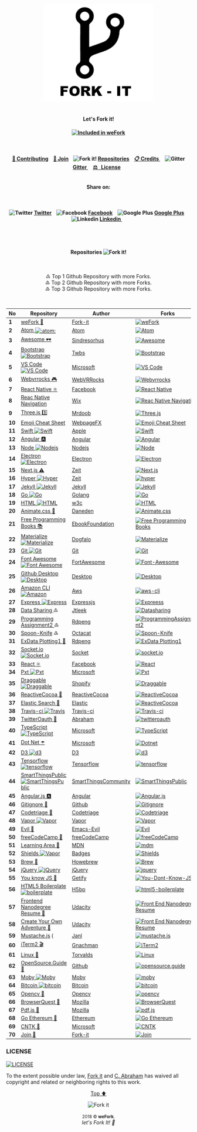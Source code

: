 <p id="top"><p>

<p align="center"><img width="300" src="assets/fork/fork-it.png" alt="Fork it!"><br><br>

<h4 align="center">Let's Fork it!<h4>

<p align="center">
<!-- Start of "INCLUDED ON WeFORK BANDGE" -->
<!-- To add you bandge to your repository, copy the code and paste it on your README file.
	VALUES TO CHANGE
	================
	● Link eg: https://github.com/fork-it/weFork/#1 ← Repository No. Value
	● Bandge Value eg: (...)badge/Included%20on%20weFork%20No.-1-0cd645.svg(...)
								   ↑ Repository No. Value
-->
<a href="https://github.com/fork-it/weFork/#1" target="_blank" title="Included In weFork"><img src="https://img.shields.io/badge/Included%20on%20weFork%20No.-1-0cd645.svg?logo=data%3Aimage%2Fpng%3Bbase64%2CiVBORw0KGgoAAAANSUhEUgAAAA4AAAAOCAYAAAAfSC3RAAAABHNCSVQICAgIfAhkiAAAAAlwSFlzAAAIEwAACBMBMzQ43AAAABl0RVh0U29mdHdhcmUAd3d3Lmlua3NjYXBlLm9yZ5vuPBoAAADgSURBVCiRpdK9LoRRGMTx3xEKsbGIZEWjFIVepd8rUKhp3AEKlUKpkIg7kIhOodyr2EblI9mg0CgoRmOT1%2BbdlWWqk8kzc57%2FyeG%2FStJKcpXkNsnab%2FMTlfMBFvGM00rhcpLzJCdJZvr%2BZCX4hiVM4bHin2H%2Bu%2FQDh4M3HuMODexV%2FCbu8YrZYZxHSS4HvNUkT0k6SVp1jHVFE9jAHHZLKb06xr4aSXbQxibesV1K6VaH6oJtrOMaW%2BiUUj5HrTWd5CZJL8nCKAR%2BMu5jBV1cjBNs4gUPhj37kFXH%2BnJ%2F1hcIFmcbnCr7pAAAAABJRU5ErkJggg%3D%3D" alt="Included in weFork"></a>
<!-- SEE BANDGE EXAMPLE @ https://github.com/fork-it/join -->
<!-- End of "INCLUDED ON WeFORK BANDGE" -->
</p>
	
<h4 align="center">
	<br><br>
	<a href="#contributing">🔁 Contributing</a>&nbsp;&nbsp;&nbsp;
	<a href="#join"> 🤝  Join</a>&nbsp;&nbsp;&nbsp;
	<img src="assets/fork/fork15px.png" alt="Fork it!">
	<a href="#repositories">Repositories</a>&nbsp;&nbsp;&nbsp;
	<a href="credits.md">📋 Credits </a>&nbsp;&nbsp;&nbsp;
	<img src="assets/fork/gitter15px.png" alt="Gitter">
	<a href="https://gitter.im/Fork-it/Lobby"> Gitter </a>&nbsp;&nbsp;&nbsp;
	<a href="LICENSE"> ⚖ &nbsp;&nbsp;License</a>&nbsp;&nbsp;&nbsp;
	<br><br>
</h4>


<h4 align="center">Share on: <h4>
<h4 align="center">
	<br><br>
	<!-- Twitter -->
	<img src="assets/icones/twitter.png" alt="Twitter">
	<a href="https://twitter.com/intent/tweet?text=Get%20your%20repository%20forked%20at%20https://github.com/fork-it/weFork">Twitter</a>&nbsp;&nbsp;&nbsp;
	<!-- Facebook -->
	<img src="assets/icones/facebook.png" alt="Facebook">
	<a href="https://www.facebook.com/sharer/sharer.php?s=100&p%5Burl%5D=https://github.com/fork-it/weFork"> Facebook</a>&nbsp;&nbsp;&nbsp;
	<!-- Google Plus -->
	<img src="assets/icones/google-plus.png" alt="Google Plus">
	<a href="https://plus.google.com/share?url=https://github.com/fork-it/weFork">Google Plus</a>&nbsp;&nbsp;&nbsp;
	<!-- Linkedin -->
	<img src="assets/icones/linkedin.png" alt="Linkedin">
	<a href="https://www.linkedin.com/sharing/share-offsite?mini=true&url=https://github.com/fork-it/weFork&title=Get%20your%20repository%20forked&summary=&source="> Linkedin </a>&nbsp;&nbsp;&nbsp;
	<br><br>
</h4>

<br><h4 id="repositories" align="center">Repositories <img src="assets/fork/fork15px.png" alt="Fork it!"></h4><br>

<p align="center">
	♳  Top 1 Github Repository with more Forks.<br>
	♴  Top 2 Github Repository with more Forks.<br>
	♵  Top 3 Github Repository with more Forks.<br>
</p><br>


<table>
<thead>
<tr>
<th>No</th>
<th>Repository</th>
<th>Author</th>
<th>Forks</th>
</tr>
</thead>
<tbody>
<tr>
<td><b id="user-content-1">1</b></td>
<td><a href="https://github.com/fork-it/weFork">weFork <g-emoji alias="repeat" fallback-src="https://assets-cdn.github.com/images/icons/emoji/unicode/1f501.png" ios-version="6.0">🔁</g-emoji> </a></td>
<td><a href="https://github.com/fork-it/weFork">Fork-it</a></td>
<td><a href="https://github.com/fork-it/weFork/fork"><img src="https://camo.githubusercontent.com/30a7a69196e406ebf2366827f39deb5260d024b3/68747470733a2f2f696d672e736869656c64732e696f2f6769746875622f666f726b732f666f726b2d69742f7765466f726b2e7376673f7374796c653d736f6369616c266c6162656c3d466f726b" alt="weFork" data-canonical-src="https://img.shields.io/github/forks/fork-it/weFork.svg?style=social&amp;label=Fork" style="max-width:100%;"></a></td>
</tr>
<tr>
<td><b id="user-content-2">2</b></td>
<td><a href="https://github.com/fork-it/atom">Atom <img class="emoji" title=":atom:" alt=":atom:" src="https://assets-cdn.github.com/images/icons/emoji/atom.png" height="20" width="20" align="absmiddle"></a></td>
<td><a href="https://github.com/atom/atom">Atom</a></td>
<td><a href="https://github.com/atom/atom/fork"><img src="https://camo.githubusercontent.com/3ffbe261afaea4ced78179e7d76a675b680069e4/68747470733a2f2f696d672e736869656c64732e696f2f6769746875622f666f726b732f61746f6d2f61746f6d2e7376673f7374796c653d736f6369616c266c6162656c3d466f726b" alt="Atom" data-canonical-src="https://img.shields.io/github/forks/atom/atom.svg?style=social&amp;label=Fork" style="max-width:100%;"></a></td>
</tr>
<tr>
<td><b id="user-content-3">3</b></td>
<td><a href="https://github.com/fork-it/awesome">Awesome <g-emoji alias="dark_sunglasses" fallback-src="https://assets-cdn.github.com/images/icons/emoji/unicode/1f576.png" ios-version="9.1">🕶</g-emoji></a></td>
<td><a href="https://github.com/sindresorhus/awesome">Sindresorhus</a></td>
<td><a href="https://github.com/sindresorhus/awesome/fork"><img src="https://camo.githubusercontent.com/2665fe5ca52d8bae494f95e17db15ff6d9433323/68747470733a2f2f696d672e736869656c64732e696f2f6769746875622f666f726b732f73696e647265736f726875732f617765736f6d652e7376673f7374796c653d736f6369616c266c6162656c3d466f726b" alt="Awesome" data-canonical-src="https://img.shields.io/github/forks/sindresorhus/awesome.svg?style=social&amp;label=Fork" style="max-width:100%;"></a></td>
</tr>
<tr>
<td><b id="user-content-4">4</b></td>
<td><a href="https://github.com/fork-it/bootstrap">Bootstrap <img src="/assets/icones/bootstrap.png" alt="Bootstrap" style="max-width:100%;"></a></td>
<td><a href="https://github.com/twbs/bootstrap">Twbs</a></td>
<td><a href="https://github.com/twbs/bootstrap/fork"><img src="https://camo.githubusercontent.com/3530fb50822907acc525b7ce323084a8c857ce16/68747470733a2f2f696d672e736869656c64732e696f2f6769746875622f666f726b732f747762732f626f6f7473747261702e7376673f7374796c653d736f6369616c266c6162656c3d466f726b" alt="Bootstrap" data-canonical-src="https://img.shields.io/github/forks/twbs/bootstrap.svg?style=social&amp;label=Fork" style="max-width:100%;"></a></td>
</tr>
<tr>
<td><b id="user-content-5">5</b></td>
<td><a href="https://github.com/fork-it/vscode">VS Code <img src="/assets/icones/visual-studio.png" alt="VS Code" style="max-width:100%;"></a></td>
<td><a href="https://github.com/Microsoft/vscode">Microsoft</a></td>
<td><a href="https://github.com/Microsoft/vscode/fork"><img src="https://camo.githubusercontent.com/074a4cea2df3e1097192b1e9ebb86ced0633a496/68747470733a2f2f696d672e736869656c64732e696f2f6769746875622f666f726b732f4d6963726f736f66742f7673636f64652e7376673f7374796c653d736f6369616c266c6162656c3d466f726b" alt="VS Code" data-canonical-src="https://img.shields.io/github/forks/Microsoft/vscode.svg?style=social&amp;label=Fork" style="max-width:100%;"></a></td>
</tr>
<tr>
<td><b id="user-content-6">6</b></td>
<td><a href="https://github.com/fork-it/webbrrocks">Webvrrocks <g-emoji alias="video_game" fallback-src="https://assets-cdn.github.com/images/icons/emoji/unicode/1f3ae.png" ios-version="6.0">🎮</g-emoji></a></td>
<td><a href="https://github.com/WebVRRocks/webvrrocks">WebVRRocks</a></td>
<td><a href="https://github.com/WebVRRocks/webvrrocks"><img src="https://camo.githubusercontent.com/e0031cc9afde26b0ccefcc16f3be325a9d3d5dac/68747470733a2f2f696d672e736869656c64732e696f2f6769746875622f666f726b732f5765625652526f636b732f7765627672726f636b732e7376673f7374796c653d736f6369616c266c6162656c3d466f726b" alt="Webvrrocks" data-canonical-src="https://img.shields.io/github/forks/WebVRRocks/webvrrocks.svg?style=social&amp;label=Fork" style="max-width:100%;"></a></td>
</tr>
<tr>
<td><b id="user-content-7">7</b></td>
<td><a href="https://github.com/fork-it/react-native">React Native <g-emoji alias="atom_symbol" fallback-src="https://assets-cdn.github.com/images/icons/emoji/unicode/269b.png" ios-version="9.1">⚛️</g-emoji></a></td>
<td><a href="https://github.com/facebook/react-native">Facebook</a></td>
<td><a href="https://github.com/facebook/react-native/fork"><img src="https://camo.githubusercontent.com/e93d2fe4979902e850c70fdcdedec813051ad893/68747470733a2f2f696d672e736869656c64732e696f2f6769746875622f666f726b732f66616365626f6f6b2f72656163742d6e61746976652e7376673f7374796c653d736f6369616c266c6162656c3d466f726b" alt="React Native" data-canonical-src="https://img.shields.io/github/forks/facebook/react-native.svg?style=social&amp;label=Fork" style="max-width:100%;"></a></td>
</tr>
<tr>
<td><b id="user-content-8">8</b></td>
<td><a href="https://github.com/fork-it/react-native-navigation">Reac Native Navigation</a></td>
<td><a href="https://github.com/wix/react-native-navigation">Wix</a></td>
<td><a href="https://github.com/wix/react-native-navigation/fork"><img src="https://camo.githubusercontent.com/eb49850826d7d8ae3f35af6dcc3359fb5167a7da/68747470733a2f2f696d672e736869656c64732e696f2f6769746875622f666f726b732f7769782f72656163742d6e61746976652d6e617669676174696f6e2e7376673f7374796c653d736f6369616c266c6162656c3d466f726b" alt="Reac Native Navigation" data-canonical-src="https://img.shields.io/github/forks/wix/react-native-navigation.svg?style=social&amp;label=Fork" style="max-width:100%;"></a></td>
</tr>
<tr>
<td><b id="user-content-9">9</b></td>
<td><a href="https://github.com/fork-it/three.js">Three.js <g-emoji alias="three" fallback-src="https://assets-cdn.github.com/images/icons/emoji/unicode/0033-20e3.png" ios-version="6.0">3️⃣</g-emoji></a></td>
<td><a href="https://github.com/mrdoob/three.js">Mrdoob</a></td>
<td><a href="https://github.com/mrdoob/three.js/fork"><img src="https://camo.githubusercontent.com/78522a2fa85e1e76014f5c3b6d23676ab6aa866f/68747470733a2f2f696d672e736869656c64732e696f2f6769746875622f666f726b732f6d72646f6f622f74687265652e6a732e7376673f7374796c653d736f6369616c266c6162656c3d466f726b" alt="Three.js" data-canonical-src="https://img.shields.io/github/forks/mrdoob/three.js.svg?style=social&amp;label=Fork" style="max-width:100%;"></a></td>
</tr>
<tr>
<td><b id="user-content-10">10</b></td>
<td><a href="https://github.com/fork-it/emoji-cheat-sheet.com">Emoji Cheat Sheet</a></td>
<td><a href="https://github.com/WebpageFX/emoji-cheat-sheet.com">WebpageFX</a></td>
<td><a href="https://github.com/WebpageFX/emoji-cheat-sheet.com/fork"><img src="https://camo.githubusercontent.com/9f31aa6868c3ec9468aa90b30cd1cfbb9d37c684/68747470733a2f2f696d672e736869656c64732e696f2f6769746875622f666f726b732f5765627061676546582f656d6f6a692d63686561742d73686565742e636f6d2e7376673f7374796c653d736f6369616c266c6162656c3d466f726b" alt="Emoji Cheat Sheet" data-canonical-src="https://img.shields.io/github/forks/WebpageFX/emoji-cheat-sheet.com.svg?style=social&amp;label=Fork" style="max-width:100%;"></a></td>
</tr>
<tr>
<td><b id="user-content-11">11</b></td>
<td><a href="https://github.com/fork-it/swift">Swift <img src="/assets/icones/swift.png" alt="Swift" style="max-width:100%;"></a></td>
<td><a href="https://github.com/apple/swift">Apple</a></td>
<td><a href="https://github.com/apple/swift/fork"><img src="https://camo.githubusercontent.com/ce663af9dbf0dea432871b8548ec4061ff39821c/68747470733a2f2f696d672e736869656c64732e696f2f6769746875622f666f726b732f6170706c652f73776966742e7376673f7374796c653d736f6369616c266c6162656c3d466f726b" alt="Swift" data-canonical-src="https://img.shields.io/github/forks/apple/swift.svg?style=social&amp;label=Fork" style="max-width:100%;"></a></td>
</tr>
<tr>
<td><b id="user-content-12">12</b></td>
<td><a href="https://github.com/fork-it/Angular">Angular <g-emoji alias="a" fallback-src="https://assets-cdn.github.com/images/icons/emoji/unicode/1f170.png" ios-version="6.0">🅰️</g-emoji></a></td>
<td><a href="https://github.com/Angular/Angular">Angular</a></td>
<td><a href="https://github.com/Angular/Angular/fork"><img src="https://camo.githubusercontent.com/fbd66c2115e1b1e3e77f1227b74530fe45dc040d/68747470733a2f2f696d672e736869656c64732e696f2f6769746875622f666f726b732f416e67756c61722f416e67756c61722e7376673f7374796c653d736f6369616c266c6162656c3d466f726b" alt="Angular" data-canonical-src="https://img.shields.io/github/forks/Angular/Angular.svg?style=social&amp;label=Fork" style="max-width:100%;"></a></td>
</tr>
<tr>
<td><b id="user-content-13">13</b></td>
<td><a href="https://github.com/fork-it/Node">Node <img src="/assets/icones/nodejs.png" alt="Nodejs" style="max-width:100%;"></a></td>
<td><a href="https://github.com/Nodejs/Node">Nodejs</a></td>
<td><a href="https://github.com/Nodejs/Node/fork"><img src="https://camo.githubusercontent.com/2453510546fe331db5d7487d02fe78220192daf2/68747470733a2f2f696d672e736869656c64732e696f2f6769746875622f666f726b732f4e6f64656a732f4e6f64652e7376673f7374796c653d736f6369616c266c6162656c3d466f726b" alt="Node" data-canonical-src="https://img.shields.io/github/forks/Nodejs/Node.svg?style=social&amp;label=Fork" style="max-width:100%;"></a></td>
</tr>
<tr>
<td><b id="user-content-14">14</b></td>
<td><a href="https://github.com/fork-it/Electron">Electron <img src="/assets/icones/electron.png" alt="Electron" style="max-width:100%;"></a></td>
<td><a href="https://github.com/Electron/Electron">Electron</a></td>
<td><a href="https://github.com/Electron/Electron/fork"><img src="https://camo.githubusercontent.com/c6917a61d4be0b6827558c05e3e25e2f18f8a192/68747470733a2f2f696d672e736869656c64732e696f2f6769746875622f666f726b732f456c656374726f6e2f456c656374726f6e2e7376673f7374796c653d736f6369616c266c6162656c3d466f726b" alt="Electron" data-canonical-src="https://img.shields.io/github/forks/Electron/Electron.svg?style=social&amp;label=Fork" style="max-width:100%;"></a></td>
</tr>
<tr>
<td><b id="user-content-15">15</b></td>
<td><a href="https://github.com/fork-it/Next.js">Next.js <g-emoji alias="warning" fallback-src="https://assets-cdn.github.com/images/icons/emoji/unicode/26a0.png" ios-version="6.0">⚠️</g-emoji></a></td>
<td><a href="https://github.com/zeit/next.js">Zeit</a></td>
<td><a href="https://github.com/zeit/next.js/fork"><img src="https://camo.githubusercontent.com/4aeab6fba21e5f7beebd97f8f41917489a66bc0d/68747470733a2f2f696d672e736869656c64732e696f2f6769746875622f666f726b732f7a6569742f6e6578742e6a732e7376673f7374796c653d736f6369616c266c6162656c3d466f726b" alt="Next.js" data-canonical-src="https://img.shields.io/github/forks/zeit/next.js.svg?style=social&amp;label=Fork" style="max-width:100%;"></a></td>
</tr>
<tr>
<td><b id="user-content-16">16</b></td>
<td><a href="https://github.com/fork-it/Hyper">Hyper <img src="/assets/icones/hyper.png" alt="Hyper" style="max-width:100%;"></a></td>
<td><a href="https://github.com/zeit/hyper">Zeit</a></td>
<td><a href="https://github.com/zeit/hyper/fork"><img src="https://camo.githubusercontent.com/48d2b332580fc94ba5456b2d79d3deeb4fc4f633/68747470733a2f2f696d672e736869656c64732e696f2f6769746875622f666f726b732f7a6569742f68797065722e7376673f7374796c653d736f6369616c266c6162656c3d466f726b" alt="hyper" data-canonical-src="https://img.shields.io/github/forks/zeit/hyper.svg?style=social&amp;label=Fork" style="max-width:100%;"></a></td>
</tr>
<tr>
<td><b id="user-content-17">17</b></td>
<td><a href="https://github.com/fork-it/Jekyll">Jekyll <img src="/assets/icones/jekyll.png" alt="Jekyll" style="max-width:100%;"></a></td>
<td><a href="https://github.com/Jekyll/Jekyll">Jekyll</a></td>
<td><a href="https://github.com/Jekyll/Jekyll/fork"><img src="https://camo.githubusercontent.com/d0585a4ac036681242829761a50038cd9869980e/68747470733a2f2f696d672e736869656c64732e696f2f6769746875622f666f726b732f4a656b796c6c2f4a656b796c6c2e7376673f7374796c653d736f6369616c266c6162656c3d466f726b" alt="Jekyll" data-canonical-src="https://img.shields.io/github/forks/Jekyll/Jekyll.svg?style=social&amp;label=Fork" style="max-width:100%;"></a></td>
</tr>
<tr>
<td><b id="user-content-18">18</b></td>
<td><a href="https://github.com/fork-it/go">Go <img src="/assets/icones/go.png" alt="Go" style="max-width:100%;"></a></td>
<td><a href="https://github.com/golang/go">Golang</a></td>
<td><a href="https://github.com/golang/go/fork"><img src="https://camo.githubusercontent.com/6d72d1c8243339b245e84b11e493f12b5cafa3a6/68747470733a2f2f696d672e736869656c64732e696f2f6769746875622f666f726b732f676f6c616e672f676f2e7376673f7374796c653d736f6369616c266c6162656c3d466f726b" alt="Go" data-canonical-src="https://img.shields.io/github/forks/golang/go.svg?style=social&amp;label=Fork" style="max-width:100%;"></a></td>
</tr>
<tr>
<td><b id="user-content-19">19</b></td>
<td><a href="https://github.com/fork-it/html">HTML <img src="/assets/icones/html5.png" alt="HTML" style="max-width:100%;"></a></td>
<td><a href="https://github.com/w3c/html">w3c</a></td>
<td><a href="https://github.com/w3c/html/fork"><img src="https://camo.githubusercontent.com/4f20e9eeb88ff9db4c56f464e5ba8650cc9259e1/68747470733a2f2f696d672e736869656c64732e696f2f6769746875622f666f726b732f7733632f68746d6c2e7376673f7374796c653d736f6369616c266c6162656c3d466f726b" alt="HTML" data-canonical-src="https://img.shields.io/github/forks/w3c/html.svg?style=social&amp;label=Fork" style="max-width:100%;"></a></td>
</tr>
<tr>
<td><b id="user-content-20">20</b></td>
<td><a href="https://github.com/fork-it/Animate.css">Animate.css <g-emoji alias="popcorn" fallback-src="https://assets-cdn.github.com/images/icons/emoji/unicode/1f37f.png" ios-version="9.1">🍿</g-emoji></a></td>
<td><a href="https://github.com/daneden/animate.css">Daneden</a></td>
<td><a href="https://github.com/daneden/animate.css/fork"><img src="https://camo.githubusercontent.com/4451bba736cc002b0c69b7a8c9d2e60d128baa71/68747470733a2f2f696d672e736869656c64732e696f2f6769746875622f666f726b732f64616e6564656e2f616e696d6174652e6373732e7376673f7374796c653d736f6369616c266c6162656c3d466f726b" alt="Animate.css" data-canonical-src="https://img.shields.io/github/forks/daneden/animate.css.svg?style=social&amp;label=Fork" style="max-width:100%;"></a></td>
</tr>
<tr>
<td><b id="user-content-21">21</b></td>
<td><a href="https://github.com/fork-it/free-programming-books">Free Programming Books <g-emoji alias="books" fallback-src="https://assets-cdn.github.com/images/icons/emoji/unicode/1f4da.png" ios-version="6.0">📚</g-emoji></a></td>
<td><a href="https://github.com/EbookFoundation/free-programming-books">EbookFoundation</a></td>
<td><a href="https://github.com/EbookFoundation/free-programming-books/fork"><img src="https://camo.githubusercontent.com/6f00d9e450355ec921c7ab3d6ed0e03c354b4f2e/68747470733a2f2f696d672e736869656c64732e696f2f6769746875622f666f726b732f45626f6f6b466f756e646174696f6e2f667265652d70726f6772616d6d696e672d626f6f6b732e7376673f7374796c653d736f6369616c266c6162656c3d466f726b" alt="Free Programming Books" data-canonical-src="https://img.shields.io/github/forks/EbookFoundation/free-programming-books.svg?style=social&amp;label=Fork" style="max-width:100%;"></a></td>
</tr>
<tr>
<td><b id="user-content-22">22</b></td>
<td><a href="https://github.com/fork-it/Materialize">Materialize <img src="/assets/icones/materialize.png" alt="Materialize" style="max-width:100%;"></a></td>
<td><a href="https://github.com/Dogfalo/materialize">Dogfalo</a></td>
<td><a href="https://github.com/Dogfalo/materialize/fork"><img src="https://camo.githubusercontent.com/b5a5c1a1aaaa0d4f49ae7332d0a1d40b58b35b9d/68747470733a2f2f696d672e736869656c64732e696f2f6769746875622f666f726b732f446f6766616c6f2f6d6174657269616c697a652e7376673f7374796c653d736f6369616c266c6162656c3d466f726b" alt="Materialize" data-canonical-src="https://img.shields.io/github/forks/Dogfalo/materialize.svg?style=social&amp;label=Fork" style="max-width:100%;"></a></td>
</tr>
<tr>
<td><b id="user-content-23">23</b></td>
<td><a href="https://github.com/fork-it/git">Git <img src="/assets/icones/git.png" alt="Git" style="max-width:100%;"></a></td>
<td><a href="https://github.com/git/git">Git</a></td>
<td><a href="https://github.com/git/git/fork"><img src="https://camo.githubusercontent.com/b312e84ad6cde6e1f5ac3eacbd5bb990c18ee0a9/68747470733a2f2f696d672e736869656c64732e696f2f6769746875622f666f726b732f6769742f6769742e7376673f7374796c653d736f6369616c266c6162656c3d466f726b" alt="Git" data-canonical-src="https://img.shields.io/github/forks/git/git.svg?style=social&amp;label=Fork" style="max-width:100%;"></a></td>
</tr>
<tr>
<td><b id="user-content-24">24</b></td>
<td><a href="https://github.com/fork-it/Font-Awesome">Font Awesome <img src="/assets/icones/font-awesome.png" alt="Font Awesome" style="max-width:100%;"></a></td>
<td><a href="https://github.com/FortAwesome/Font-Awesome">FortAwesome</a></td>
<td><a href="https://github.com/FortAwesome/Font-Awesome/fork"><img src="https://camo.githubusercontent.com/cc5ecc48bf459b7677dd209ca498580aaa6fbc86/68747470733a2f2f696d672e736869656c64732e696f2f6769746875622f666f726b732f466f7274417765736f6d652f466f6e742d417765736f6d652e7376673f7374796c653d736f6369616c266c6162656c3d466f726b" alt="Font-Awesome" data-canonical-src="https://img.shields.io/github/forks/FortAwesome/Font-Awesome.svg?style=social&amp;label=Fork" style="max-width:100%;"></a></td>
</tr>
<tr>
<td><b id="user-content-25">25</b></td>
<td><a href="https://github.com/fork-it/Desktop">Github Desktop <img src="/assets/icones/github-desktop.png" alt="Desktop" style="max-width:100%;"></a></td>
<td><a href="https://github.com/Desktop/Desktop">Desktop</a></td>
<td><a href="https://github.com/Desktop/Desktop/fork"><img src="https://camo.githubusercontent.com/748dff8e76066eaeb5c0bc40960e44a033bc4c5b/68747470733a2f2f696d672e736869656c64732e696f2f6769746875622f666f726b732f4465736b746f702f4465736b746f702e7376673f7374796c653d736f6369616c266c6162656c3d466f726b" alt="Desktop" data-canonical-src="https://img.shields.io/github/forks/Desktop/Desktop.svg?style=social&amp;label=Fork" style="max-width:100%;"></a></td>
</tr>
<tr>
<td><b id="user-content-26">26</b></td>
<td><a href="https://github.com/fork-it/aws-cli">Amazon CLI <img src="/assets/icones/amazon.png" alt="Amazon" style="max-width:100%;"></a></td>
<td><a href="https://github.com/aws/aws-cli">Aws</a></td>
<td><a href="https://github.com/Desktop/Desktop/fork"><img src="https://camo.githubusercontent.com/dd68269ea27d7337006a0f943a99910addfc0432/68747470733a2f2f696d672e736869656c64732e696f2f6769746875622f666f726b732f6177732f6177732d636c692e7376673f7374796c653d736f6369616c266c6162656c3d466f726b" alt="aws-cli" data-canonical-src="https://img.shields.io/github/forks/aws/aws-cli.svg?style=social&amp;label=Fork" style="max-width:100%;"></a></td>
</tr>
<tr>
<td><b id="user-content-27">27</b></td>
<td><a href="https://github.com/fork-it/express">Express <img src="/assets/icones/express.png" alt="Express" style="max-width:100%;"> </a></td>
<td><a href="https://github.com/expressjs/express">Expressjs</a></td>
<td><a href="https://github.com/expressjs/express/fork"><img src="https://camo.githubusercontent.com/4563de6bad0fa5eb559f235a2ce88830d625dda4/68747470733a2f2f696d672e736869656c64732e696f2f6769746875622f666f726b732f657870726573736a732f657870726573732e7376673f7374796c653d736f6369616c266c6162656c3d466f726b" alt="Expreess" data-canonical-src="https://img.shields.io/github/forks/expressjs/express.svg?style=social&amp;label=Fork" style="max-width:100%;"></a></td>
</tr>
<tr>
<td><b id="user-content-28">28</b></td>
<td><a href="https://github.com/fork-it/datasharing">Data Sharing </a> ♳</td>
<td><a href="https://github.com/jtleek/datasharing">Jtleek</a></td>
<td><a href="https://github.com/jtleek/datasharing/fork"><img src="https://camo.githubusercontent.com/6eaf19615e3ecf703139baad36880079fe961c94/68747470733a2f2f696d672e736869656c64732e696f2f6769746875622f666f726b732f6a746c65656b2f6461746173686172696e672e7376673f7374796c653d736f6369616c266c6162656c3d466f726b" alt="Datasharing" data-canonical-src="https://img.shields.io/github/forks/jtleek/datasharing.svg?style=social&amp;label=Fork" style="max-width:100%;"></a></td>
</tr>
<tr>
<td><b id="user-content-29">29</b></td>
<td><a href="https://github.com/fork-it/programmingassignment2">Programming Assignment2 </a> ♴</td>
<td><a href="https://github.com/rdpeng/ProgrammingAssignment2">Rdpeng</a></td>
<td><a href="https://github.com/rdpeng/ProgrammingAssignment2/fork"><img src="https://camo.githubusercontent.com/a9f4fcbf2221fabdd74d45191d9ba1bf9a9ea3d6/68747470733a2f2f696d672e736869656c64732e696f2f6769746875622f666f726b732f726470656e672f50726f6772616d6d696e6741737369676e6d656e74322e7376673f7374796c653d736f6369616c266c6162656c3d466f726b" alt="ProgrammingAssignment2" data-canonical-src="https://img.shields.io/github/forks/rdpeng/ProgrammingAssignment2.svg?style=social&amp;label=Fork" style="max-width:100%;"></a></td>
</tr>
<tr>
<td><b id="user-content-30">30</b></td>
<td><a href="https://github.com/fork-it/Spoon-Knife">Spoon-Knife</a> ♵</td>
<td><a href="https://github.com/octocat/Spoon-Knife">Octacat</a></td>
<td><a href="https://github.com/octocat/Spoon-Knife/fork"><img src="https://camo.githubusercontent.com/66dc7c54c9f377aa36a034498c7732bcdde3fa50/68747470733a2f2f696d672e736869656c64732e696f2f6769746875622f666f726b732f6f63746f6361742f53706f6f6e2d4b6e6966652e7376673f7374796c653d736f6369616c266c6162656c3d466f726b" alt="Spoon-Knife" data-canonical-src="https://img.shields.io/github/forks/octocat/Spoon-Knife.svg?style=social&amp;label=Fork" style="max-width:100%;"></a></td>
</tr>
<tr>
<td><b id="user-content-31">31</b></td>
<td><a href="https://github.com/fork-it/ExData_Plotting1">ExData Plotting1 <g-emoji alias="ice_hockey" fallback-src="https://assets-cdn.github.com/images/icons/emoji/unicode/1f3d2.png" ios-version="9.1">🏒</g-emoji></a></td>
<td><a href="https://github.com/rdpeng/ExData_Plotting1">Rdpeng</a></td>
<td><a href="https://github.com/rdpeng/ExData_Plotting1/fork"><img src="https://camo.githubusercontent.com/76dd25d4527f17f0f15f0b98c5e6873fc012f2aa/68747470733a2f2f696d672e736869656c64732e696f2f6769746875622f666f726b732f726470656e672f4578446174615f506c6f7474696e67312e7376673f7374796c653d736f6369616c266c6162656c3d466f726b" alt="ExData Plotting1" data-canonical-src="https://img.shields.io/github/forks/rdpeng/ExData_Plotting1.svg?style=social&amp;label=Fork" style="max-width:100%;"></a></td>
</tr>
<tr>
<td><b id="user-content-32">32</b></td>
<td><a href="https://github.com/fork-it/socket.io">Socket.io <img src="/assets/icones/socket-io.png" alt="Socket.io" style="max-width:100%;"></a></td>
<td><a href="https://github.com/socketio/socket.io">Socket</a></td>
<td><a href="https://github.com/socketio/socket.io/fork"><img src="https://camo.githubusercontent.com/bebc279479ecf98f0e46377827939620b6e73739/68747470733a2f2f696d672e736869656c64732e696f2f6769746875622f666f726b732f736f636b6574696f2f736f636b65742e696f2e7376673f7374796c653d736f6369616c266c6162656c3d466f726b" alt="socket.io" data-canonical-src="https://img.shields.io/github/forks/socketio/socket.io.svg?style=social&amp;label=Fork" style="max-width:100%;"></a></td>
</tr>
<tr>
<td><b id="user-content-33">33</b></td>
<td><a href="https://github.com/fork-it/react">React <g-emoji alias="atom_symbol" fallback-src="https://assets-cdn.github.com/images/icons/emoji/unicode/269b.png" ios-version="9.1">⚛️</g-emoji></a></td>
<td><a href="https://github.com/facebook/react">Facebook</a></td>
<td><a href="https://github.com/facebook/react/fork"><img src="https://camo.githubusercontent.com/4a03b496ffee49eba1664898a3652ee2dcb29d9c/68747470733a2f2f696d672e736869656c64732e696f2f6769746875622f666f726b732f66616365626f6f6b2f72656163742e7376673f7374796c653d736f6369616c266c6162656c3d466f726b" alt="React" data-canonical-src="https://img.shields.io/github/forks/facebook/react.svg?style=social&amp;label=Fork" style="max-width:100%;"></a></td>
</tr>
<tr>
<td><b id="user-content-34">34</b></td>
<td><a href="https://github.com/fork-it/Pxt">Pxt <img src="/assets/icones/pxt.png" alt="Pxt" style="max-width:100%;"></a></td>
<td><a href="https://github.com/Microsoft/pxt">Microsoft</a></td>
<td><a href="https://github.com/Microsoft/pxt/fork"><img src="https://camo.githubusercontent.com/f58863a2f19858ade9219e24bd1d7d1e401977f9/68747470733a2f2f696d672e736869656c64732e696f2f6769746875622f666f726b732f4d6963726f736f66742f7078742e7376673f7374796c653d736f6369616c266c6162656c3d466f726b" alt="Pxt" data-canonical-src="https://img.shields.io/github/forks/Microsoft/pxt.svg?style=social&amp;label=Fork" style="max-width:100%;"></a></td>
</tr>
<tr>
<td><b id="user-content-35">35</b></td>
<td><a href="https://github.com/fork-it/Draggable">Draggable <img src="/assets/icones/draggable.png" alt="Draggable" style="max-width:100%;"></a></td>
<td><a href="https://github.com/Shopify/draggable">Shopify</a></td>
<td><a href="https://github.com/Shopify/draggable/fork"><img src="https://camo.githubusercontent.com/4799eb9bf5290fedf4986ac007ffc6f0dd1fead8/68747470733a2f2f696d672e736869656c64732e696f2f6769746875622f666f726b732f53686f706966792f647261676761626c652e7376673f7374796c653d736f6369616c266c6162656c3d466f726b" alt="Draggable" data-canonical-src="https://img.shields.io/github/forks/Shopify/draggable.svg?style=social&amp;label=Fork" style="max-width:100%;"></a></td>
</tr>
<tr>
<td><b id="user-content-36">36</b></td>
<td><a href="https://github.com/fork-it/ReactiveCocoa">ReactiveCocoa 🥥</a></td>
<td><a href="https://github.com/ReactiveCocoa/ReactiveCocoa">ReactiveCocoa</a></td>
<td><a href="https://github.com/ReactiveCocoa/ReactiveCocoa/fork"><img src="https://camo.githubusercontent.com/759be0cdb9e509f36d261f7790a4429d2f3f057e/68747470733a2f2f696d672e736869656c64732e696f2f6769746875622f666f726b732f5265616374697665436f636f612f5265616374697665436f636f612e7376673f7374796c653d736f6369616c266c6162656c3d466f726b" alt="ReactiveCocoa" data-canonical-src="https://img.shields.io/github/forks/ReactiveCocoa/ReactiveCocoa.svg?style=social&amp;label=Fork" style="max-width:100%;"></a></td>
</tr>
<tr>
<td><b id="user-content-37">37</b></td>
<td><a href="https://github.com/fork-it/elasticsearch">Elastic Search <g-emoji alias="anger" fallback-src="https://assets-cdn.github.com/images/icons/emoji/unicode/1f4a2.png" ios-version="6.0">💢</g-emoji></a></td>
<td><a href="https://github.com/elastic/elasticsearch">Elastic</a></td>
<td><a href="https://github.com/elastic/elasticsearch/fork"><img src="https://camo.githubusercontent.com/04320c6d9e27930a4587b5e9af9a72ff293c4f6d/68747470733a2f2f696d672e736869656c64732e696f2f6769746875622f666f726b732f656c61737469632f656c61737469637365617263682e7376673f7374796c653d736f6369616c266c6162656c3d466f726b" alt="ReactiveCocoa" data-canonical-src="https://img.shields.io/github/forks/elastic/elasticsearch.svg?style=social&amp;label=Fork" style="max-width:100%;"></a></td>
</tr>
<tr>
<td><b id="user-content-38">38</b></td>
<td><a href="https://github.com/fork-it/travis-ci">Travis-ci <img src="/assets/icones/travis.png" alt="Travis" style="max-width:100%;"></a></td>
<td><a href="https://github.com/travis-ci/travis-ci">Travis-ci</a></td>
<td><a href="https://github.com/travis-ci/travis-ci/fork"><img src="https://camo.githubusercontent.com/9fd01322845feae2a98593906b8b96d7dcf2fec3/68747470733a2f2f696d672e736869656c64732e696f2f6769746875622f666f726b732f7472617669732d63692f7472617669732d63692e7376673f7374796c653d736f6369616c266c6162656c3d466f726b" alt="Travis-ci" data-canonical-src="https://img.shields.io/github/forks/travis-ci/travis-ci.svg?style=social&amp;label=Fork" style="max-width:100%;"></a></td>
</tr>
<tr>
<td><b id="user-content-39">39</b></td>
<td><a href="https://github.com/fork-it/twitteroauth">TwitterOauth <g-emoji alias="dash" fallback-src="https://assets-cdn.github.com/images/icons/emoji/unicode/1f4a8.png" ios-version="6.0">💨</g-emoji> </a></td>
<td><a href="https://github.com/abraham/twitteroauth">Abraham</a></td>
<td><a href="https://github.com/abraham/twitteroauth/fork"><img src="https://camo.githubusercontent.com/cb9acc1d683e6904a3ab36ca4c81bd79fa28ed2d/68747470733a2f2f696d672e736869656c64732e696f2f6769746875622f666f726b732f6162726168616d2f747769747465726f617574682e7376673f7374796c653d736f6369616c266c6162656c3d466f726b" alt="twitteroauth" data-canonical-src="https://img.shields.io/github/forks/abraham/twitteroauth.svg?style=social&amp;label=Fork" style="max-width:100%;"></a></td>
</tr>
<tr>
<td><b id="user-content-40">40</b></td>
<td><a href="https://github.com/fork-it/TypeScript">TypeScript <img src="/assets/icones/typescript.png" alt="TypeScript" style="max-width:100%;"></a></td>
<td><a href="https://github.com/Microsoft/TypeScript">Microsoft</a></td>
<td><a href="https://github.com/Microsoft/TypeScript/fork"><img src="https://camo.githubusercontent.com/3f8fa0352b968d67a8d0b0c56b552d2bd62c04d7/68747470733a2f2f696d672e736869656c64732e696f2f6769746875622f666f726b732f4d6963726f736f66742f547970655363726970742e7376673f7374796c653d736f6369616c266c6162656c3d466f726b" alt="TypeScript" data-canonical-src="https://img.shields.io/github/forks/Microsoft/TypeScript.svg?style=social&amp;label=Fork" style="max-width:100%;"></a></td>
</tr>
<tr>
<td><b id="user-content-41">41</b></td>
<td><a href="https://github.com/fork-it/dotnet">Dot Net <g-emoji alias="open_umbrella" fallback-src="https://assets-cdn.github.com/images/icons/emoji/unicode/2602.png" ios-version="9.1">☂️</g-emoji></a></td>
<td><a href="https://github.com/Microsoft/Dotnet">Microsoft</a></td>
<td><a href="https://github.com/Microsoft/dotnet/fork"><img src="https://camo.githubusercontent.com/aa26e0a1a0342e198e7a8fae65d3b8231dc228d2/68747470733a2f2f696d672e736869656c64732e696f2f6769746875622f666f726b732f4d6963726f736f66742f646f746e65742e7376673f7374796c653d736f6369616c266c6162656c3d466f726b" alt="Dotnet" data-canonical-src="https://img.shields.io/github/forks/Microsoft/dotnet.svg?style=social&amp;label=Fork" style="max-width:100%;"></a></td>
</tr>
<tr>
<td><b id="user-content-42">42</b></td>
<td><a href="https://github.com/fork-it/d3">D3 <img src="/assets/icones/d3.png" alt="d3" style="max-width:100%;"></a></td>
<td><a href="https://github.com/d3/d3">D3</a></td>
<td><a href="https://github.com/d3/d3/fork"><img src="https://camo.githubusercontent.com/6e79cd2be423b0aff3ba148ab69f6dc509464f01/68747470733a2f2f696d672e736869656c64732e696f2f6769746875622f666f726b732f64332f64332e7376673f7374796c653d736f6369616c266c6162656c3d466f726b" alt="d3" data-canonical-src="https://img.shields.io/github/forks/d3/d3.svg?style=social&amp;label=Fork" style="max-width:100%;"></a></td>
</tr>
<tr>
<td><b id="user-content-43">43</b></td>
<td><a href="https://github.com/fork-it/tensorflow">Tensorflow <img src="/assets/icones/tensorflow.png" alt="tensorflow" style="max-width:100%;"></a></td>
<td><a href="https://github.com/tensorflow/tensorflow">Tensorflow</a></td>
<td><a href="https://github.com/tensorflow/tensorflow/fork"><img src="https://camo.githubusercontent.com/77f5d5598e90c79a765ef67e588ea25af6c7f5c5/68747470733a2f2f696d672e736869656c64732e696f2f6769746875622f666f726b732f74656e736f72666c6f772f74656e736f72666c6f772e7376673f7374796c653d736f6369616c266c6162656c3d466f726b" alt="tensorflow" data-canonical-src="https://img.shields.io/github/forks/tensorflow/tensorflow.svg?style=social&amp;label=Fork" style="max-width:100%;"></a></td>
</tr>
<tr>
<td><b id="user-content-44">44</b></td>
<td><a href="https://github.com/fork-it/SmartThingsPublic">SmartThingsPublic <img src="/assets/icones/stp.png" alt="SmartThingsPublic" style="max-width:100%;"></a></td>
<td><a href="https://github.com/tensorflow/tensorflow">SmartThingsCommunity</a></td>
<td><a href="https://github.com/SmartThingsCommunity/SmartThingsPublic/fork"><img src="https://camo.githubusercontent.com/a6250ca132cfbd4165d599bd33615690c30f8043/68747470733a2f2f696d672e736869656c64732e696f2f6769746875622f666f726b732f536d6172745468696e6773436f6d6d756e6974792f536d6172745468696e67735075626c69632e7376673f7374796c653d736f6369616c266c6162656c3d466f726b" alt="SmartThingsPublic" data-canonical-src="https://img.shields.io/github/forks/SmartThingsCommunity/SmartThingsPublic.svg?style=social&amp;label=Fork" style="max-width:100%;"></a></td>
</tr>
<tr>
<td><b id="user-content-45">45</b></td>
<td><a href="https://github.com/fork-it/Angular.js">Angular.js <g-emoji alias="a" fallback-src="https://assets-cdn.github.com/images/icons/emoji/unicode/1f170.png" ios-version="6.0">🅰️</g-emoji></a></td>
<td><a href="https://github.com/Angular/Angular.js">Angular</a></td>
<td><a href="https://github.com/Angular/Angular.js/fork"><img src="https://camo.githubusercontent.com/125edb545765c776775dafea3316b2bfbb81fe73/68747470733a2f2f696d672e736869656c64732e696f2f6769746875622f666f726b732f416e67756c61722f416e67756c61722e6a732e7376673f7374796c653d736f6369616c266c6162656c3d466f726b" alt="Angular.js" data-canonical-src="https://img.shields.io/github/forks/Angular/Angular.js.svg?style=social&amp;label=Fork" style="max-width:100%;"></a></td>
</tr>
<tr>
<td><b id="user-content-46">46</b></td>
<td><a href="https://github.com/fork-it/Gitignore">Gitignore <g-emoji alias="space_invader" fallback-src="https://assets-cdn.github.com/images/icons/emoji/unicode/1f47e.png" ios-version="6.0">👾</g-emoji></a></td>
<td><a href="https://github.com/Github/Gitignore">Github</a></td>
<td><a href="https://github.com/Github/Gitignore/fork"><img src="https://camo.githubusercontent.com/054e864f332ceabff00e6cead1db33262ed98487/68747470733a2f2f696d672e736869656c64732e696f2f6769746875622f666f726b732f4769746875622f47697469676e6f72652e7376673f7374796c653d736f6369616c266c6162656c3d466f726b" alt="Gitignore" data-canonical-src="https://img.shields.io/github/forks/Github/Gitignore.svg?style=social&amp;label=Fork" style="max-width:100%;"></a></td>
</tr>
<tr>
<td><b id="user-content-47">47</b></td>
<td><a href="https://github.com/fork-it/Codetriage">Codetriage <g-emoji alias="small_red_triangle" fallback-src="https://assets-cdn.github.com/images/icons/emoji/unicode/1f53a.png" ios-version="6.0">🔺</g-emoji></a></td>
<td><a href="https://github.com/Codetriage/Codetriage">Codetriage</a></td>
<td><a href="https://github.com/Codetriage/Codetriage/fork"><img src="https://camo.githubusercontent.com/7016d73282823b25c3cff245cb894f7e0c01b1fd/68747470733a2f2f696d672e736869656c64732e696f2f6769746875622f666f726b732f436f64657472696167652f436f64657472696167652e7376673f7374796c653d736f6369616c266c6162656c3d466f726b" alt="Codetriage " data-canonical-src="https://img.shields.io/github/forks/Codetriage/Codetriage.svg?style=social&amp;label=Fork" style="max-width:100%;"></a></td>
</tr>
<tr>
<td><b id="user-content-48">48</b></td>
<td><a href="https://github.com/fork-it/vapor">Vapor <img src="/assets/icones/vapor.png" alt="Vapor" style="max-width:100%;"></a></td>
<td><a href="https://github.com/vapor/vapor">Vapor</a></td>
<td><a href="https://github.com/emacs-evil/evil/fork"><img src="https://camo.githubusercontent.com/9f4ec311139b069cd03f540f8d15d862274155ba/68747470733a2f2f696d672e736869656c64732e696f2f6769746875622f666f726b732f7661706f722f7661706f722e7376673f7374796c653d736f6369616c266c6162656c3d466f726b" alt="Vapor " data-canonical-src="https://img.shields.io/github/forks/vapor/vapor.svg?style=social&amp;label=Fork" style="max-width:100%;"></a></td>
</tr>
<tr>
<td><b id="user-content-49">49</b></td>
<td><a href="https://github.com/fork-it/evil">Evil <g-emoji alias="pig_nose" fallback-src="https://assets-cdn.github.com/images/icons/emoji/unicode/1f43d.png" ios-version="6.0">🐽</g-emoji></a></td>
<td><a href="https://github.com/emacs-evil/evil">Emacs-Evil</a></td>
<td><a href="https://github.com/emacs-evil/evil/fork"><img src="https://camo.githubusercontent.com/3176efe338052e4ffe9de8df0c5a9f3f391bf69b/68747470733a2f2f696d672e736869656c64732e696f2f6769746875622f666f726b732f656d6163732d6576696c2f6576696c2e7376673f7374796c653d736f6369616c266c6162656c3d466f726b" alt="Evil " data-canonical-src="https://img.shields.io/github/forks/emacs-evil/evil.svg?style=social&amp;label=Fork" style="max-width:100%;"></a></td>
</tr>
<tr>
<td><b id="user-content-50">50</b></td>
<td><a href="https://github.com/fork-it/freeCodeCamp">freeCodeCamp <g-emoji alias="green_book" fallback-src="https://assets-cdn.github.com/images/icons/emoji/unicode/1f4d7.png" ios-version="6.0">📗</g-emoji></a></td>
<td><a href="https://github.com/freeCodeCamp">freeCodeCamp</a></td>
<td><a href="https://github.com/freeCodeCamp/freeCodeCamp/fork"><img src="https://camo.githubusercontent.com/9a0fba2621d30f036dc07c5f7e00fbe108b42df2/68747470733a2f2f696d672e736869656c64732e696f2f6769746875622f666f726b732f66726565436f646543616d702f66726565436f646543616d702e7376673f7374796c653d736f6369616c266c6162656c3d466f726b" alt="freeCodeCamp " data-canonical-src="https://img.shields.io/github/forks/freeCodeCamp/freeCodeCamp.svg?style=social&amp;label=Fork" style="max-width:100%;"></a></td>
</tr>
<tr>
<td><b id="user-content-51">51</b></td>
<td><a href="https://github.com/fork-it/learning-area">Learning Area <g-emoji alias="fox_face" fallback-src="https://assets-cdn.github.com/images/icons/emoji/unicode/1f98a.png" ios-version="10.2">🦊</g-emoji></a></td>
<td><a href="https://github.com/mdn/learning-area">MDN</a></td>
<td><a href="https://github.com/mdn/learning-area/fork"><img src="https://camo.githubusercontent.com/9f4facb9cdb189a3a2285c1296e807942740c39b/68747470733a2f2f696d672e736869656c64732e696f2f6769746875622f666f726b732f6d646e2f6c6561726e696e672d617265612e7376673f7374796c653d736f6369616c266c6162656c3d466f726b" alt="mdm " data-canonical-src="https://img.shields.io/github/forks/mdn/learning-area.svg?style=social&amp;label=Fork" style="max-width:100%;"></a></td>
</tr>
<tr>
<td><b id="user-content-52">52</b></td>
<td><a href="https://github.com/fork-it/Shields">Shields <img src="assets/icones/shields.png" alt="Vapor" style="max-width:100%;"></a></td>
<td><a href="https://github.com/badges/shields">Badges</a></td>
<td><a href="https://github.com/badges/shields/fork"><img src="https://camo.githubusercontent.com/8778ae1717958aa1fc625430548bf80a3998b740/68747470733a2f2f696d672e736869656c64732e696f2f6769746875622f666f726b732f6261646765732f736869656c64732e7376673f7374796c653d736f6369616c266c6162656c3d466f726b" alt="Shields " data-canonical-src="https://img.shields.io/github/forks/badges/shields.svg?style=social&amp;label=Fork" style="max-width:100%;"></a></td>
</tr>
<tr>
<td><b id="user-content-53">53</b></td>
<td><a href="https://github.com/fork-it/brew">Brew <g-emoji alias="beer" fallback-src="https://assets-cdn.github.com/images/icons/emoji/unicode/1f37a.png" ios-version="6.0">🍺</g-emoji></a></td>
<td><a href="https://github.com/Homebrew/brew">Howebrew</a></td>
<td><a href="https://github.com/Homebrew/brew/fork"><img src="https://camo.githubusercontent.com/30473e502435c9f02dfff869f57d9eaf37759b4a/68747470733a2f2f696d672e736869656c64732e696f2f6769746875622f666f726b732f486f6d65627265772f627265772e7376673f7374796c653d736f6369616c266c6162656c3d466f726b" alt="Brew " data-canonical-src="https://img.shields.io/github/forks/Homebrew/brew.svg?style=social&amp;label=Fork" style="max-width:100%;"></a></td>
</tr>
<tr>
<td><b id="user-content-54">54</b></td>
<td><a href="https://github.com/fork-it/jquery">jQuery <img src="/assets/icones/jquery.png" alt="jQuery" style="max-width:100%;"></a></td>
<td><a href="https://github.com/jquery/jquery">jQuery</a></td>
<td><a href="https://github.com/jquery/jquery/fork"><img src="https://camo.githubusercontent.com/e5297907b1a3ff5582b2c04c11dcae32d32cf192/68747470733a2f2f696d672e736869656c64732e696f2f6769746875622f666f726b732f6a71756572792f6a71756572792e7376673f7374796c653d736f6369616c266c6162656c3d466f726b" alt="jquery " data-canonical-src="https://img.shields.io/github/forks/jquery/jquery.svg?style=social&amp;label=Fork" style="max-width:100%;"></a></td>
</tr>
<tr>
<td><b id="user-content-55">55</b></td>
<td><a href="https://github.com/fork-it/You-Dont-Know-JS">You know JS <g-emoji alias="blowfish" fallback-src="https://assets-cdn.github.com/images/icons/emoji/unicode/1f421.png" ios-version="6.0">🐡</g-emoji></a></td>
<td><a href="https://github.com/getify/You-Dont-Know-JS">Getify</a></td>
<td><a href="https://github.com/getify/You-Dont-Know-JS/fork"><img src="https://camo.githubusercontent.com/1e5aaae5a8e5850c9ad8ad9da0b6ce19f2c50513/68747470733a2f2f696d672e736869656c64732e696f2f6769746875622f666f726b732f6765746966792f596f752d446f6e742d4b6e6f772d4a532e7376673f7374796c653d736f6369616c266c6162656c3d466f726b" alt="You-Dont-Know-JS" data-canonical-src="https://img.shields.io/github/forks/getify/You-Dont-Know-JS.svg?style=social&amp;label=Fork" style="max-width:100%;"></a></td>
</tr>
<tr>
<td><b id="user-content-56">56</b></td>
<td><a href="https://github.com/fork-it/html5-boilerplate">HTML5 Boilerplate <img src="/assets/icones/boilerplate.png" alt="boilerplate" style="max-width:100%;"></a></td>
<td><a href="https://github.com/h5bp/html5-boilerplate">H5bp</a></td>
<td><a href="https://github.com/h5bp/html5-boilerplate/fork"><img src="https://camo.githubusercontent.com/d47a55216d294c05446608d4af999fdcab20f36c/68747470733a2f2f696d672e736869656c64732e696f2f6769746875622f666f726b732f683562702f68746d6c352d626f696c6572706c6174652e7376673f7374796c653d736f6369616c266c6162656c3d466f726b" alt="html5-boilerplate" data-canonical-src="https://img.shields.io/github/forks/h5bp/html5-boilerplate.svg?style=social&amp;label=Fork" style="max-width:100%;"></a></td>
</tr>
<tr>
<td><b id="user-content-57">57</b></td>
<td><a href="https://github.com/fork-it/frontend-nanodegree-resume">Frontend Nanodegree Resume <g-emoji alias="mushroom" fallback-src="https://assets-cdn.github.com/images/icons/emoji/unicode/1f344.png" ios-version="6.0">🍄</g-emoji></a></td>
<td><a href="https://github.com/udacity/frontend-nanodegree-resume">Udacity</a></td>
<td><a href="https://github.com/udacity/frontend-nanodegree-resume/fork"><img src="https://camo.githubusercontent.com/ef6737fb406b48d46f947d75ddd9b087dd4706d9/68747470733a2f2f696d672e736869656c64732e696f2f6769746875622f666f726b732f756461636974792f66726f6e74656e642d6e616e6f6465677265652d726573756d652e7376673f7374796c653d736f6369616c266c6162656c3d466f726b" alt="Front End Nanodegree Resume" data-canonical-src="https://img.shields.io/github/forks/udacity/frontend-nanodegree-resume.svg?style=social&amp;label=Fork" style="max-width:100%;"></a></td>
</tr>
<tr>
<td><b id="user-content-58">58</b></td>
<td><a href="https://github.com/fork-it/create-your-own-adventure">Create Your Own Adventure  <g-emoji alias="ocean" fallback-src="https://assets-cdn.github.com/images/icons/emoji/unicode/1f30a.png" ios-version="6.0">🌊</g-emoji></a></td>
<td><a href="https://github.com/udacity/create-your-own-adventure">Udacity</a></td>
<td><a href="https://github.com/udacity/create-your-own-adventure/fork"><img src="https://camo.githubusercontent.com/83bb22babc90360ed996fb83a93b55c5a11aa809/68747470733a2f2f696d672e736869656c64732e696f2f6769746875622f666f726b732f756461636974792f6372656174652d796f75722d6f776e2d616476656e747572652e7376673f7374796c653d736f6369616c266c6162656c3d466f726b" alt="Front End Nanodegree Resume" data-canonical-src="https://img.shields.io/github/forks/udacity/create-your-own-adventure.svg?style=social&amp;label=Fork" style="max-width:100%;"></a></td>
</tr>
<tr>
<td><b id="user-content-59">59</b></td>
<td><a href="https://github.com/fork-it/mustache.js">Mustache.js</a> {</td>
<td><a href="https://github.com/janl/mustache.js">Janl</a></td>
<td><a href="https://github.com/janl/mustache.js/fork"><img src="https://camo.githubusercontent.com/a909ba313850268a725df4bfac554a3bb0caece1/68747470733a2f2f696d672e736869656c64732e696f2f6769746875622f666f726b732f6a616e6c2f6d757374616368652e6a732e7376673f7374796c653d736f6369616c266c6162656c3d466f726b" alt="mustache.js " data-canonical-src="https://img.shields.io/github/forks/janl/mustache.js.svg?style=social&amp;label=Fork" style="max-width:100%;"></a></td>
</tr>
<tr>
<td><b id="user-content-60">60</b></td>
<td><a href="https://github.com/fork-it/iTerm2">iTerm2 <g-emoji alias="clapper" fallback-src="https://assets-cdn.github.com/images/icons/emoji/unicode/1f3ac.png" ios-version="6.0">🎬</g-emoji></a></td>
<td><a href="https://github.com/gnachman/iTerm2">Gnachman</a></td>
<td><a href="https://github.com/gnachman/iTerm2/fork"><img src="https://camo.githubusercontent.com/66e21fc5808cc416944c90d58e5c9c8d3d384590/68747470733a2f2f696d672e736869656c64732e696f2f6769746875622f666f726b732f676e6163686d616e2f695465726d322e7376673f7374796c653d736f6369616c266c6162656c3d466f726b" alt="iTerm2" data-canonical-src="https://img.shields.io/github/forks/gnachman/iTerm2.svg?style=social&amp;label=Fork" style="max-width:100%;"></a></td>
</tr>
<tr>
<td><b id="user-content-61">61</b></td>
<td><a href="https://github.com/fork-it/Linux">Linux <g-emoji alias="penguin" fallback-src="https://assets-cdn.github.com/images/icons/emoji/unicode/1f427.png" ios-version="6.0">🐧</g-emoji></a></td>
<td><a href="https://github.com/torvalds/linux">Torvalds</a></td>
<td><a href="https://github.com/torvalds/linux/fork"><img src="https://camo.githubusercontent.com/f066347dd45c829e44657ff1f1604c8eeb7cfd57/68747470733a2f2f696d672e736869656c64732e696f2f6769746875622f666f726b732f746f7276616c64732f6c696e75782e7376673f7374796c653d736f6369616c266c6162656c3d466f726b" alt="Linux" data-canonical-src="https://img.shields.io/github/forks/torvalds/linux.svg?style=social&amp;label=Fork" style="max-width:100%;"></a></td>
</tr>
<tr>
<td><b id="user-content-62">62</b></td>
<td><a href="https://github.com/fork-it/opensource.guide">OpenSource.Guide <g-emoji alias="vertical_traffic_light" fallback-src="https://assets-cdn.github.com/images/icons/emoji/unicode/1f6a6.png" ios-version="6.0">🚦</g-emoji></a></td>
<td><a href="https://github.com/Github/opensource.guide">Github</a></td>
<td><a href="https://github.com/Github/opensource.guide/fork"><img src="https://camo.githubusercontent.com/17bca29eacd81e1abb66f5585356729edfe8202b/68747470733a2f2f696d672e736869656c64732e696f2f6769746875622f666f726b732f4769746875622f6f70656e736f757263652e67756964652e7376673f7374796c653d736f6369616c266c6162656c3d466f726b" alt="opensource.guide" data-canonical-src="https://img.shields.io/github/forks/Github/opensource.guide.svg?style=social&amp;label=Fork" style="max-width:100%;"></a></td>
</tr>
<tr>
<td><b id="user-content-63">63</b></td>
<td><a href="https://github.com/fork-it/moby">Moby <img src="/assets/icones/moby.png" alt="Moby" style="max-width:100%;"></a></td>
<td><a href="https://github.com/moby/moby">Moby</a></td>
<td><a href="https://github.com/moby/moby/fork"><img src="https://camo.githubusercontent.com/e29f42bc7c24b1fac070d98f0c7e0c087b9f4988/68747470733a2f2f696d672e736869656c64732e696f2f6769746875622f666f726b732f6d6f62792f6d6f62792e7376673f7374796c653d736f6369616c266c6162656c3d466f726b" alt="moby" data-canonical-src="https://img.shields.io/github/forks/moby/moby.svg?style=social&amp;label=Fork" style="max-width:100%;"></a></td>
</tr>
<tr>
<td><b id="user-content-64">64</b></td>
<td><a href="https://github.com/fork-it/bitcoin">Bitcoin <img src="/assets/icones/bitcoin.png" alt="bitcoin" style="max-width:100%;"></a></td>
<td><a href="https://github.com/bitcoin/bitcoin">Bitcoin</a></td>
<td><a href="https://github.com/bitcoin/bitcoin/fork"><img src="https://camo.githubusercontent.com/c10296bcda6ccaf9e2fa2fb2224f37b96630454b/68747470733a2f2f696d672e736869656c64732e696f2f6769746875622f666f726b732f626974636f696e2f626974636f696e2e7376673f7374796c653d736f6369616c266c6162656c3d466f726b" alt="bitcoin" data-canonical-src="https://img.shields.io/github/forks/bitcoin/bitcoin.svg?style=social&amp;label=Fork" style="max-width:100%;"></a></td>
</tr>
<tr>
<td><b id="user-content-65">65</b></td>
<td><a href="https://github.com/fork-it/opencv">Opencv <g-emoji alias="cherry_blossom" fallback-src="https://assets-cdn.github.com/images/icons/emoji/unicode/1f338.png" ios-version="6.0">🌸</g-emoji></a></td>
<td><a href="https://github.com/opencv/opencv">Opencv</a></td>
<td><a href="https://github.com/opencv/opencv/fork"><img src="https://camo.githubusercontent.com/8fae6a38c85fb11711a4ee55415ee3adbf640dde/68747470733a2f2f696d672e736869656c64732e696f2f6769746875622f666f726b732f6f70656e63762f6f70656e63762e7376673f7374796c653d736f6369616c266c6162656c3d466f726b" alt="opencv" data-canonical-src="https://img.shields.io/github/forks/opencv/opencv.svg?style=social&amp;label=Fork" style="max-width:100%;"></a></td>
</tr>
<tr>
<td><b id="user-content-66">66</b></td>
<td><a href="https://github.com/fork-it/BrowserQuest">BrowserQuest <g-emoji alias="walking_man" fallback-src="https://assets-cdn.github.com/images/icons/emoji/unicode/1f6b6.png" ios-version="6.0">🚶</g-emoji></a></td>
<td><a href="https://github.com/mozilla/BrowserQuest">Mozilla</a></td>
<td><a href="https://github.com/mozilla/BrowserQuest/fork"><img src="https://camo.githubusercontent.com/056382a4a6c6b5751b8b18dec8b9117b4de438eb/68747470733a2f2f696d672e736869656c64732e696f2f6769746875622f666f726b732f6d6f7a696c6c612f42726f7773657251756573742e7376673f7374796c653d736f6369616c266c6162656c3d466f726b" alt="BrowserQuest" data-canonical-src="https://img.shields.io/github/forks/mozilla/BrowserQuest.svg?style=social&amp;label=Fork" style="max-width:100%;"></a></td>
</tr>
<tr>
<td><b id="user-content-67">67</b></td>
<td><a href="https://github.com/fork-it/pdf.js">Pdf.js <g-emoji alias="page_with_curl" fallback-src="https://assets-cdn.github.com/images/icons/emoji/unicode/1f4c3.png" ios-version="6.0">📃</g-emoji></a></td>
<td><a href="https://github.com/mozilla/pdf.js">Mozilla</a></td>
<td><a href="https://github.com/mozilla/pdf.js/fork"><img src="https://camo.githubusercontent.com/de83df965f6e59a8c0dd601326bb9719075d82df/68747470733a2f2f696d672e736869656c64732e696f2f6769746875622f666f726b732f6d6f7a696c6c612f7064662e6a732e7376673f7374796c653d736f6369616c266c6162656c3d466f726b" alt="pdf.js" data-canonical-src="https://img.shields.io/github/forks/mozilla/pdf.js.svg?style=social&amp;label=Fork" style="max-width:100%;"></a></td>
</tr>
<tr>
<td><b id="user-content-68">68</b></td>
<td><a href="https://github.com/fork-it/go-ethereum">Go Ethereum 🥣</a></td>
<td><a href="https://github.com/ethereum/go-ethereum">Ethereum</a></td>
<td><a href="https://github.com/ethereum/go-ethereum/fork"><img src="https://camo.githubusercontent.com/c0abecce54e881e3c109c961dd392d76da90099d/68747470733a2f2f696d672e736869656c64732e696f2f6769746875622f666f726b732f657468657265756d2f676f2d657468657265756d2e7376673f7374796c653d736f6369616c266c6162656c3d466f726b" alt="Go Ethereum" data-canonical-src="https://img.shields.io/github/forks/ethereum/go-ethereum.svg?style=social&amp;label=Fork" style="max-width:100%;"></a></td>
</tr>
<tr>
<td><b id="user-content-69">69</b></td>
<td><a href="https://github.com/fork-it/CNTK">CNTK <g-emoji alias="beginner" fallback-src="https://assets-cdn.github.com/images/icons/emoji/unicode/1f530.png" ios-version="6.0">🔰</g-emoji></a></td>
<td><a href="https://github.com/Microsoft/CNTK">Microsoft</a></td>
<td><a href="https://github.com/Microsoft/CNTK/fork"><img src="https://camo.githubusercontent.com/8379b08825bd6b3b2a80d403c8a1c96a53a99459/68747470733a2f2f696d672e736869656c64732e696f2f6769746875622f666f726b732f4d6963726f736f66742f434e544b2e7376673f7374796c653d736f6369616c266c6162656c3d466f726b" alt="CNTK" data-canonical-src="https://img.shields.io/github/forks/Microsoft/CNTK.svg?style=social&amp;label=Fork" style="max-width:100%;"></a></td>
</tr>
<tr>
<td><b id="user-content-70">70</b></td>
<td><a href="https://github.com/fork-it/Join">Join <g-emoji alias="handshake" fallback-src="https://assets-cdn.github.com/images/icons/emoji/unicode/1f91d.png" ios-version="10.2">🤝</g-emoji> </a></td>
<td><a href="https://github.com/fork-it/Join">Fork-it</a></td>
<td><a href="https://github.com/fork-it/Join/fork"><img src="https://camo.githubusercontent.com/893c8e858fe6fee5e646a0788215fe63f41410e9/68747470733a2f2f696d672e736869656c64732e696f2f6769746875622f666f726b732f666f726b2d69742f4a6f696e2e7376673f7374796c653d736f6369616c266c6162656c3d466f726b" alt="Join" data-canonical-src="https://img.shields.io/github/forks/fork-it/Join.svg?style=social&amp;label=Fork" style="max-width:100%;"></a></td>
</tr></tbody></table>

<h3>LICENSE</h3>

<p><a href="https://github.com/fork-it/weFork/blob/master/LICENSE"><img src="https://github.com/fork-it/weFork/blob/master/assets/icones/mit-license.png" alt="LICENSE"></a></p>

<p>To the extent possible under law, <a href="https://github.com/fork-it">Fork it</a> and <a href="https://github.com/19cah">C. Abraham</a> has waived all copyright and related or neighboring rights to this work.</p>

<p align="center">
	<a href="#top">Top ⬆️ </a>
</p>
<p align="center">
	<img src="assets/fork/fork50px.png" alt="Fork it">
</p>
<p align="center">
	<small>2018 &copy <b>weFork</b>. </small><br>
	<em>let's Fork It! 🦋</em>
</p>
